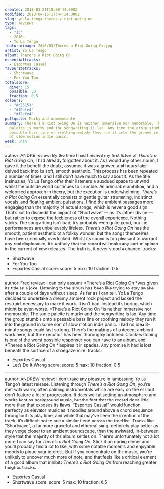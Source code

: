 ```yaml
---
created: 2018-03-21T18:00:44.000Z
modified: 2018-06-15T17:44:14.000Z
slug: yo-la-tengo-theres-a-riot-going-on
type: reviews
tags:
  - "15"
  - 2010s
  - Yo La Tengo
featuredimage: 2018/03/Theres-a-Riot-Going-On.jpg
artist: Yo La Tengo
album: There's a Riot Going On
essentialtracks:
  - Esportes Casual
favouritetracks:
  - Shortwave
  - For You Too
totalscore:
  given: 15
  possible: 30
  fraction: 0.5
colours:
  - "#c25151"
  - "#f2efe4"
  - "#f2efe4"
pullquote: Murky and unmemorable
summary: There’s a Riot Going On is neither immersive nor memorable. The sonic
  palette is murky and the songwriting is lax. Any time the group stumble onto a
  passable bass line or soothing melody they run it into the ground in some sort
  of slow motion indie panic.
week: .nan
---
```

author: ANDRÉ
review: By the time I had finished my first listen of *There’s a Riot Going On*,
  I had already forgotten about it. As I would any other album, I gave it the
  benefit the doubt, assumed it was a grower, and hours later delved back into
  its soft, smooth aesthetic. This process has been repeated a number of times,
  and I still don’t have much to say about it. As the title insinuates, Yo La
  Tengo offer their listeners a subdued space to unwind whilst the outside world
  continues to crumble. An admirable ambition, and a welcomed approach in
  theory, but the execution is underwhelming. *There’s a Riot Going On*
  essentially consists of gentle guitar strumming, indistinct vocals, and
  floating ambient pulsations. I find the ambient passages more engaging than
  the majority of actual songs, which is never a good sign. That’s not to
  discredit the impact of “Shortwave” — as it’s rather divine — but rather to
  expose the feebleness of the overall experience. Nothing sticks. The
  songwriting isn’t bad, it’s probably even quite good, but the performances are
  unbelievably lifeless. *There’s a Riot Going On* has the smooth, patient
  aesthetic of a folksy wonder, but the songs themselves have been criminally
  overlooked. Whilst its sound is too pleasant to warrant any real displeasure,
  it’s unlikely that the record will make any sort of splash in the current of
  new releases. The truth is, it never stood a chance.
tracks:
  - Shortwave
  - ­­For You Too
  - ­­Esportes Casual
score:
  score: 5
  max: 10
  fraction: 0.5
---
author: Fred
review: I can only assume *There’s a Riot Going On *was given its title as a
  joke. Listening to the album has been like trying to stay awake after a couple
  of days without sleep. As far as I can tell, Yo La Tengo decided to undertake
  a dreamy ambient rock project and lacked the restraint necessary to make it
  work. It isn’t bad. Instead it’s boring, which might be even worse. *There’s a
  Riot Going On *is neither immersive nor memorable. The sonic palette is murky
  and the songwriting is lax. Any time the group stumble onto a passable bass
  line or soothing melody they run it into the ground in some sort of slow
  motion indie panic. I had no idea 3-minute songs could last so long. There’s
  the makings of a decent ambient work here, but the execution has been
  thoroughly botched. Clock-watching is one of the worst possible responses you
  can have to an album, and *There’s a Riot Going On *inspires it in spades. Any
  promise it had is lost beneath the surface of a shoegaze mire.
tracks:
  - Esportes Casual
  - ­­Let’s Do It Wrong
score:
  score: 5
  max: 10
  fraction: 0.5
---
author: ANDREW
review: I don’t take any pleasure in lambasting Yo La Tengo’s latest release.
  Listening through *There’s a Riot Going On*, you’re met with warm, often
  calming instrumentals which are easy on the ear but don’t feature a lot of
  progression. It does well at setting an atmosphere and works best as
  background music, but the fact that the record does little more than that
  exposes its flaws. “Esportes Casual” would function perfectly as elevator
  music as it noodles around above a chord sequence throughout its play time,
  and while that may’ve been the intention of the track, it’s difficult not to
  see a similar trend across the tracklist. Tracks like “Shortwave”, a far more
  graceful and ethereal song, definitely play better as they verge closer to an
  ambient soundscape, than the awkward, in-between style that the majority of
  the album settles on. There’s unfortunately not a lot more I can say for
  *There’s a Riot Going On*. Stick it on during dinner and you’ll probably find
  a lot to like, with some notable moments and enjoyable moods to pique your
  interest. But if you concentrate on the music, you’re unlikely to uncover much
  more of note, and that feels like a critical element of a good album that
  inhibits *There’s a Riot Going On* from reaching greater heights.
tracks:
  - Esportes Casual
  - ­­Shortwave
score:
  score: 5
  max: 10
  fraction: 0.5
